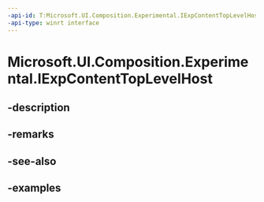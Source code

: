 ```yaml
---
-api-id: T:Microsoft.UI.Composition.Experimental.IExpContentTopLevelHost
-api-type: winrt interface
---
```


# Microsoft.UI.Composition.Experimental.IExpContentTopLevelHost

<!--
public interface IExpContentTopLevelHost
-->


## -description

## -remarks

## -see-also

## -examples


